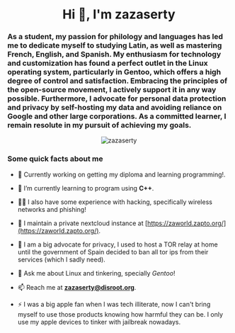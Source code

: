 <h1 align="center">Hi 👋, I'm zazaserty</h1>
<h3 align="left">As a student, my passion for philology and languages has led me to dedicate myself to studying Latin, as well as mastering French, English, and Spanish. My enthusiasm for technology and customization has found a perfect outlet in the Linux operating system, particularly in Gentoo, which offers a high degree of control and satisfaction. Embracing the principles of the open-source movement, I actively support it in any way possible. Furthermore, I advocate for personal data protection and privacy by self-hosting my data and avoiding reliance on Google and other large corporations. As a committed learner, I remain resolute in my pursuit of achieving my goals.</h3>

<p align="center"> <img src="https://komarev.com/ghpvc/?username=zazaserty&label=Profile%20views&color=0e75b6&style=flat" alt="zazaserty" /> </p>

### Some quick facts about me

- 🔭 Currently working on getting my diploma and learning programming!.

- 🌱 I’m currently learning to program using **C++**.

- 👨‍💻 I also have some experience with hacking, specifically wireless networks and phishing!

- 📝 I maintain a private nextcloud instance at [https://zaworld.zapto.org/](https://zaworld.zapto.org/).

- 🤝 I am a big advocate for privacy, I used to host a TOR relay at home until the government of Spain decided to ban all tor ips from their services (which I sadly need).

- 💬 Ask me about Linux and tinkering, specially *Gentoo*!

- 📫 Reach me at **zazaserty@disroot.org**.

- ⚡ I was a big apple fan when I was tech illiterate, now I can't bring myself to use those products knowing how harmful they can be. I only use my apple devices to tinker with jailbreak nowadays.
